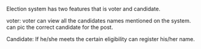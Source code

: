Election system has two features that is voter and candidate.

voter:
voter can view all the candidates names mentioned on the system.
can pic the correct candidate for the post.

Candidate:
If he/she meets the certain eligibility can register his/her name.

